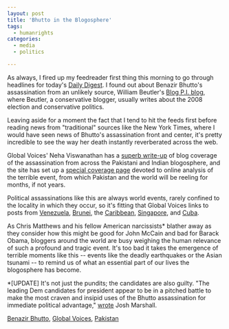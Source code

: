 ```yaml
---
layout: post
title: 'Bhutto in the Blogosphere'
tags:
  - humanrights
categories:
  - media
  - politics

---
```


<p>As always, I fired up my feedreader first thing this morning to go through headlines for today's <a href="http://techpresident.com/blog/entry/17195/daily_digest_what_if_the_candidates_actually_blogged">Daily Digest</a>. I found out about Benazir Bhutto's assassination from an unlikely source, William Beutler's <a href="http://www.blogpi.net/is-benazir-bhutto-the-next-theo-van-gogh">Blog P.I. blog</a>, where Beutler, a conservative blogger, usually writes about the 2008 election and conservative politics.</p>
<p>Leaving aside for a moment the fact that I tend to hit the feeds first before reading news from "traditional" sources like the New York Times, where I would have seen news of Bhutto's assassination front and center, it's pretty incredible to see the way her death instantly reverberated across the web.</p>
<p>Global Voices' Neha Viswanathan has a <a href="http://www.globalvoicesonline.org/2007/12/27/pakistan-bhuttos-death-and-impending-elections/">superb write-up</a> of blog coverage of the assassination from across the Pakistani and Indian blogosphere, and the site has set up a <a href="http://www.globalvoicesonline.org/specialcoverage/the-assassination-of-benazir-bhutto/">special coverage page</a> devoted to online analysis of the terrible event, from which Pakistan and the world will be reeling for months, if not years.</p>
<p>Political assassinations like this are always world events, rarely confined to the locality in which they occur, so it's fitting that Global Voices links to posts from <a href="http://www.globalvoicesonline.org/2007/12/27/venezuela-lesson-to-be-learned-from-bhutto/">Venezuela</a>, <a href="http://www.globalvoicesonline.org/2007/12/27/brunei-prayers-for-bhutto/">Brunei</a>, the <a href="http://www.globalvoicesonline.org/2007/12/27/puerto-rico-trinidad-tobago-pakistan-rip-bhutto/">Caribbean</a>, <a href="http://www.globalvoicesonline.org/2007/12/27/singapore-remembering-bhutto/">Singapore</a>, and <a href="http://www.globalvoicesonline.org/2007/12/27/cuba-pakistan-bhutto-reportedly-killed-in-bombing/">Cuba</a>.</p>
<p>As Chris Matthews and his fellow American narcissists* blather away as they consider how this might be good for John McCain and bad for Barack Obama, bloggers around the world are busy weighing the human relevance of such a profound and tragic event. It's too bad it takes the emergence of terrible moments like this -- events like the deadly earthquakes or the Asian tsunami -- to remind us of what an essential part of our lives the blogosphere has become.</p>
<p>*[UPDATE] It's not just the pundits; the candidates are also guilty. "The leading Dem candidates for president appear to be in a pitched battle to make the most craven and insipid uses of the Bhutto assassination for immediate political advantage," <a href="http://talkingpointsmemo.com/archives/062105.php">wrote</a> Josh Marshall.</p>

<div class="posttagsblock"><a href="http://technorati.com/tag/Benazir%20Bhutto" rel="tag">Benazir Bhutto</a>, <a href="http://technorati.com/tag/Global%20Voices" rel="tag">Global Voices</a>, <a href="http://technorati.com/tag/Pakistan" rel="tag">Pakistan</a></div>
